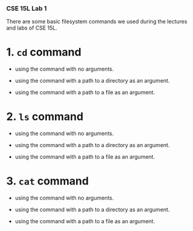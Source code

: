 ### CSE 15L Lab 1

There are some basic filesystem commands we used during the lectures and labs of CSE 15L.
# 1. `cd` command
  - using the command with no arguments.
    
  - using the command with a path to a directory as an argument.
    
  - using the command with a path to a file as an argument.
    
# 2. `ls` command
  - using the command with no arguments.
    
  - using the command with a path to a directory as an argument.
    
  - using the command with a path to a file as an argument.
    
# 3. `cat` command
  - using the command with no arguments.
    
  - using the command with a path to a directory as an argument.
    
  - using the command with a path to a file as an argument.
    
